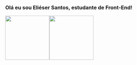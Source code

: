 ### Olá eu sou Eliéser Santos, estudante de Front-End!

<a href="https://github.com/kalebeccs" style="display: flex; align-items: stretch">
  <img height="140em" src="https://github-readme-stats.vercel.app/api?username=kalebeccs&count_private=true&show_icons=true&theme=city_lights&hide=contribs,prs">
  <img height="140em" src="https://github-readme-stats.vercel.app/api/top-langs/?username=kalebeccs&layout=compact&theme=city_lights">
</a>  
